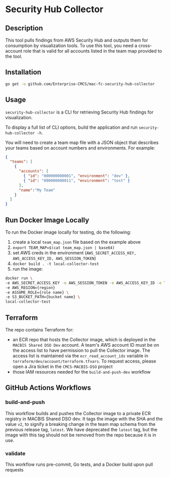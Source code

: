 # Security Hub Collector

## Description

This tool pulls findings from AWS Security Hub and outputs them for consumption by visualization tools. To use this tool, you need a cross-account role that is valid for all accounts listed in the team map provided to the tool.

## Installation

```sh
go get -u github.com/Enterprise-CMCS/mac-fc-security-hub-collector
```

## Usage

`security-hub-collector` is a CLI for retrieving Security Hub findings for visualization.

To display a full list of CLI options, build the application and run `security-hub-collector -h`.


You will need to create a team map file with a JSON object that describes
your teams based on account numbers and environments. For example:

```json
{
  "teams": [
    {
      "accounts": [
        { "id": "000000000001", "environment": "dev" },
        { "id": "000000000011", "environment": "test" }
      ],
      "name":"My Team"
    }
  ]
}
```

## Run Docker Image Locally

To run the Docker image locally for testing, do the following:

1. create a local `team_map.json` file based on the example above
2. `export TEAM_MAP=$(cat team_map.json | base64)`
3. set AWS creds in the environment (`AWS_SECRET_ACCESS_KEY, AWS_ACCESS_KEY_ID, AWS_SESSION_TOKEN`)
4. `docker build . -t local-collector-test`
5. run the image:

```bash
docker run \
-e AWS_SECRET_ACCESS_KEY -e AWS_SESSION_TOKEN -e AWS_ACCESS_KEY_ID -e TEAM_MAP \
-e AWS_REGION={region}
-e ASSUME_ROLE={role name} \
-e S3_BUCKET_PATH={bucket name} \
local-collector-test
```

## Terraform

The repo contains Terraform for:

- an ECR repo that hosts the Collector image, which is deployed in the `MACBIS Shared DSO Dev` account. A team's AWS account ID must be on the access list to have permission to pull the Collector image. The access list is maintained via the `ecr_read_account_ids` variable in `terraform/dev/account/terraform.tfvars`. To request access, please open a Jira ticket in the `CMCS-MACBIS-DSO` project 
- those IAM resources needed for the `build-and-push-dev` workflow

## GitHub Actions Workflows

### build-and-push

This workflow builds and pushes the Collector image to a private ECR registry in MACBIS Shared DSO dev. It tags the image with the SHA and the value `v2`, to signify a breaking change in the team map schema from the previous release tag, `latest`. We have deprecated the `latest` tag, but the image with this tag should not be removed from the repo because it is in use.

### validate

This workflow runs pre-commit, Go tests, and a Docker build upon pull requests


